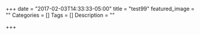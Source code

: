 +++
date = "2017-02-03T14:33:33-05:00"
title = "test99"
featured_image = ""
Categories = []
Tags = []
Description = ""

+++

